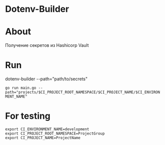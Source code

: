 # Dotenv-Builder


# About
Получение секретов из Hashicorp Vault

# Run 
dotenv-builder --path="path/to/secrets"

`go run main.go --path="projects/$CI_PROJECT_ROOT_NAMESPACE/$CI_PROJECT_NAME/$CI_ENVIRONMENT_NAME"`

# For testing
```
export CI_ENVIRONMENT_NAME=development
export CI_PROJECT_ROOT_NAMESPACE=ProjectGroup
export CI_PROJECT_NAME=ProjectName
```